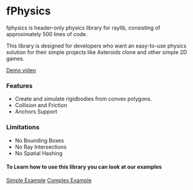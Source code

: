 # fPhysics
fphysics is header-only physics library for raylib, consisting of approximately 500 lines of code.

This library is designed for developers who want an easy-to-use physics solution for their simple projects like Asteroids clone and other simple 2D games.

[Demo video](https://streamable.com/e/ywcm1z)

### Features
- Create and simulate rigidbodies from convex polygons.
- Collision and Friction
- Anchors Support
### Limitations
- No Bounding Boxes
- No Ray Intersections
- No Spatial Hashing

#### To Learn how to use this library you can look at our examples

[Simple Example](simple.c)
[Complex Example](complex.c)
